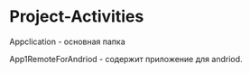 # Project-Activities
Appclication - основная папка

App1RemoteForAndriod - содержит приложение для andriod.
